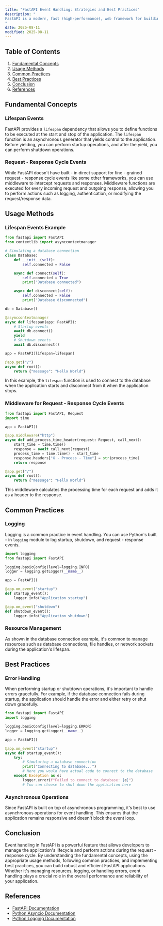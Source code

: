 ```yaml
---
title: "FastAPI Event Handling: Strategies and Best Practices"
description: "
FastAPI is a modern, fast (high-performance), web framework for building APIs with Python based on standard Python type hints. Event handling in FastAPI is a crucial aspect that allows developers to perform actions at specific points in the application's lifecycle. This can include tasks such as initializing resources when the application starts, cleaning up resources when it shuts down, or reacting to specific events during the request - response cycle. In this blog post, we will explore the fundamental concepts, usage methods, common practices, and best practices for event handling in FastAPI.
"
date: 2025-08-11
modified: 2025-08-11
---
```


## Table of Contents
1. [Fundamental Concepts](#fundamental-concepts)
2. [Usage Methods](#usage-methods)
3. [Common Practices](#common-practices)
4. [Best Practices](#best-practices)
5. [Conclusion](#conclusion)
6. [References](#references)

## Fundamental Concepts
### Lifespan Events
FastAPI provides a `lifespan` dependency that allows you to define functions to be executed at the start and stop of the application. The `lifespan` function is an asynchronous generator that yields control to the application. Before yielding, you can perform startup operations, and after the yield, you can perform shutdown operations.

### Request - Response Cycle Events
While FastAPI doesn't have built - in direct support for fine - grained request - response cycle events like some other frameworks, you can use middleware to intercept requests and responses. Middleware functions are executed for every incoming request and outgoing response, allowing you to perform actions such as logging, authentication, or modifying the request/response data.

## Usage Methods

### Lifespan Events Example
```python
from fastapi import FastAPI
from contextlib import asynccontextmanager

# Simulating a database connection
class Database:
    def __init__(self):
        self.connected = False

    async def connect(self):
        self.connected = True
        print("Database connected")

    async def disconnect(self):
        self.connected = False
        print("Database disconnected")

db = Database()

@asynccontextmanager
async def lifespan(app: FastAPI):
    # Startup events
    await db.connect()
    yield
    # Shutdown events
    await db.disconnect()

app = FastAPI(lifespan=lifespan)

@app.get("/")
async def root():
    return {"message": "Hello World"}

```
In this example, the `lifespan` function is used to connect to the database when the application starts and disconnect from it when the application stops.

### Middleware for Request - Response Cycle Events
```python
from fastapi import FastAPI, Request
import time

app = FastAPI()

@app.middleware("http")
async def add_process_time_header(request: Request, call_next):
    start_time = time.time()
    response = await call_next(request)
    process_time = time.time() - start_time
    response.headers["X - Process - Time"] = str(process_time)
    return response

@app.get("/")
async def root():
    return {"message": "Hello World"}

```
This middleware calculates the processing time for each request and adds it as a header to the response.

## Common Practices

### Logging
Logging is a common practice in event handling. You can use Python's built - in `logging` module to log startup, shutdown, and request - response events.
```python
import logging
from fastapi import FastAPI

logging.basicConfig(level=logging.INFO)
logger = logging.getLogger(__name__)

app = FastAPI()

@app.on_event("startup")
def startup_event():
    logger.info("Application startup")

@app.on_event("shutdown")
def shutdown_event():
    logger.info("Application shutdown")

```

### Resource Management
As shown in the database connection example, it's common to manage resources such as database connections, file handles, or network sockets during the application's lifespan.

## Best Practices

### Error Handling
When performing startup or shutdown operations, it's important to handle errors gracefully. For example, if the database connection fails during startup, the application should handle the error and either retry or shut down gracefully.
```python
from fastapi import FastAPI
import logging

logging.basicConfig(level=logging.ERROR)
logger = logging.getLogger(__name__)

app = FastAPI()

@app.on_event("startup")
async def startup_event():
    try:
        # Simulating a database connection
        print("Connecting to database...")
        # Here you would have actual code to connect to the database
    except Exception as e:
        logger.error(f"Failed to connect to database: {e}")
        # You can choose to shut down the application here

```

### Asynchronous Operations
Since FastAPI is built on top of asynchronous programming, it's best to use asynchronous operations for event handling. This ensures that the application remains responsive and doesn't block the event loop.

## Conclusion
Event handling in FastAPI is a powerful feature that allows developers to manage the application's lifecycle and perform actions during the request - response cycle. By understanding the fundamental concepts, using the appropriate usage methods, following common practices, and implementing best practices, you can build robust and efficient FastAPI applications. Whether it's managing resources, logging, or handling errors, event handling plays a crucial role in the overall performance and reliability of your application.

## References
- [FastAPI Documentation](https://fastapi.tiangolo.com/)
- [Python Asyncio Documentation](https://docs.python.org/3/library/asyncio.html)
- [Python Logging Documentation](https://docs.python.org/3/library/logging.html)